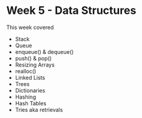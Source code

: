 # Week 5 - Data Structures
This week covered

* Stack
* Queue 
* enqueue() & dequeue()
* push() & pop()
* Resizing Arrays
* realloc()
* Linked Lists
* Trees
* Dictionaries
* Hashing
* Hash Tables
* Tries aka retrievals
